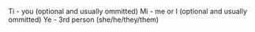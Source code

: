 Ti - you (optional and usually ommitted)
Mi - me or I (optional and usually ommitted)
Ye - 3rd person (she/he/they/them)
